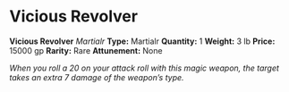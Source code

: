 # Vicious Revolver

**Vicious Revolver**
_Martialr_
**Type:** Martialr
**Quantity:** 1
**Weight:** 3 lb
**Price:** 15000 gp
**Rarity:** Rare
**Attunement:** None

*When you roll a 20 on your attack roll with this magic weapon, the target takes an extra 7 damage of the weapon’s type.*